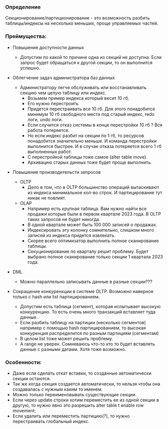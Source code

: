 ### Определение
Секционирование/партиционирование - это возможность разбить таблицы/индексы на несколько меньших, проще управляемых частей.
  
### Преймущества:
  - Повышение доступности данных
    - Допустим по какой то причине одна из секций не доступна. Если запрос будет обращаться к другой секции, то он выполнится успешно.

  - Облегчение задач администратора баз данных 
    - Администратору легче обслуживать или восстанавливать секцию чем целую таблицу или индекс.
	  - Возьмем пример индекса который весит 10 гб.
	  - Его нужно перестроить 
	  - Придется перестраивать все 10 гб. Для этого понадобится минимум 10 гб свободного места под старый индекс, redo логи, undo логи.
	  - Если случится отказ системы в конце перестройки 10 гб ? Вся работа потеряется.
      - Но если индекс разбит на секции по 1 гб, то ресурсов понадобится значительно меньше. И команда перестройки выполнится быстрее. И в случае отказа потеряется всего 1 гб выполненных работ.
      - С перестройкой таблицы тоже самое (alter table move).
      - Архивацию старых данных тоже будет проще выполнить.	  
  
  - Повышение производительсти запросов
	  - OLTP
  	    - Дело в том, что в OLTP большинство операций вытаскивают из индекса минимальное кол-во строк. И партицирование тут никак не повлият. 
	  - OLAP
	    - Например есть крупная таблица. Вам нужно найти все продажи которые были в первом квартале 2023 года. В OLTP таких запросов не будет никогда.
		- В одной квартале может быть 100 000 записей о продажах. 
		- Индексировать эту колонку сомнительно, слишком много записей из индекса придется извлекать. 
		- Скорее всего оптимизатор выполнить полное сканирование таблицы.
		- Секуционирование по кварталу решит проблему. Будет выбрано полное сканирование только секции 1 квартала 2023 года.
	  
  - DML
    - Можно параллельно записывать данные в разные секции???
  
  - Сокращение конкуренкции в системе OLTP. Возможно наверное только с hash или list партицированием.
    - Допустим есть таблица (сегмент), которая испытывает высокую конкуренцию. То есть очень много транзакций вставляет туда данные.
	- Если разбить таблицу на партиции (несколько сегментов) например с помощью hash партицированием, то высокая конкуренция распределится по разным партициям (сегментам)
	- В целом list тоже может решить проблему. 
	- А range не уверен. Сомневаюсь что-то кто то будет вставлять данные с разными датами. Хотя тоже возможно.


### Особенности:
  - Даже если сделать откат вставки, то созданные автоматически секции остаются.
  - Так же когда секция создается автоматически, то нельзя чтобы она создавалась с нужным каким то именем. 
  - Можно только переименовывать существующие секции.
  - Если через update строки хотим переместить ее из одной секции в другую, то нужно явно это разрешить alter table t enable row movement;
  - Если удалить или переместить партицию(?), то нужно перестраивать глобальный индекс.
